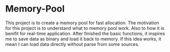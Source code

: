 # Memory-Pool
This project is to create a memory pool for fast allocation.
The motivation for this project is to understand what to memory pool work.
Also to how it is benifit for real-time application.
After finished the basic functions, it inspires me to save data as binary and load it back to memory.
If this idea works, it mean I can load data directly without parse from some sources.

